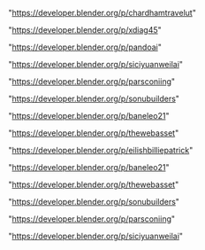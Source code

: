 "https://developer.blender.org/p/chardhamtravelut"

"https://developer.blender.org/p/xdiag45"

"https://developer.blender.org/p/pandoai"

"https://developer.blender.org/p/siciyuanweilai"

"https://developer.blender.org/p/parsconiing"

"https://developer.blender.org/p/sonubuilders"

"https://developer.blender.org/p/baneleo21"

"https://developer.blender.org/p/thewebasset"

 
"https://developer.blender.org/p/eilishbilliepatrick"


"https://developer.blender.org/p/baneleo21"


"https://developer.blender.org/p/thewebasset"


"https://developer.blender.org/p/sonubuilders"


"https://developer.blender.org/p/parsconiing"


"https://developer.blender.org/p/siciyuanweilai"


 
